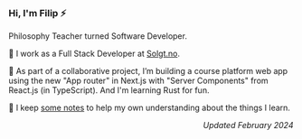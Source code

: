 ### Hi, I'm Filip ⚡

Philosophy Teacher turned Software Developer.

💼 I work as a Full Stack Developer at [Solgt.no](https://solgt.no).

🌱 As part of a collaborative project, I’m building a course platform web app using the new "App router" in Next.js with "Server Components" from React.js (in TypeScript). And I'm learning Rust for fun. 

🤔 I keep [some notes](https://www.filipniklas.com/programming/) to help my own understanding about the things I learn.

_<p align="right">Updated February 2024</p>_
<!--
**Firgrep/Firgrep** is a ✨ _special_ ✨ repository because its `README.md` (this file) appears on your GitHub profile.

Here are some ideas to get you started:

- 🔭 I’m currently working on ...
- 🌱 I’m currently learning ...
- 👯 I’m looking to collaborate on ...
- 🤔 I’m looking for help with ...
- 💬 Ask me about ...
- 📫 How to reach me: ...
- 😄 Pronouns: ...
- ⚡ Fun fact: ...
-->
